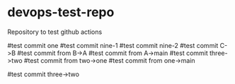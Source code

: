 # devops-test-repo

Repository to test github actions


#test commit one
#test commit nine-1
#test commit nine-2
#test commit C->B
#test commit from B->A
#test commit from A->main
#test commit three->two
#test commit from two->one
#test commit from one->main

#test commit three->two
